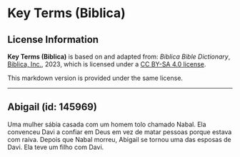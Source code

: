 # Key Terms (Biblica)

## License Information

**Key Terms (Biblica)** is based on and adapted from: _Biblica Bible Dictionary_, [Biblica, Inc.](https://www.biblica.com/), 2023, which is licensed under a [CC BY-SA 4.0 license](https://creativecommons.org/licenses/by-sa/4.0/legalcode.en).

This markdown version is provided under the same license.



--------------------------------

## Abigail (id: 145969)

Uma mulher sábia casada com um homem tolo chamado Nabal. Ela convenceu Davi a confiar em Deus em vez de matar pessoas porque estava com raiva. Depois que Nabal morreu, Abigail se tornou uma das esposas de Davi. Ela teve um filho com Davi.


